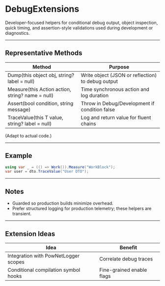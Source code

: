 # DebugExtensions

Developer-focused helpers for conditional debug output, object inspection, quick timing, and assertion-style validations used during development or diagnostics.

---
## Representative Methods
| Method | Purpose |
|--------|---------|
| Dump(this object obj, string? label = null) | Write object (JSON or reflection) to debug output |
| Measure(this Action action, string? name = null) | Time synchronous action and log duration |
| Assert(bool condition, string message) | Throw in Debug/Development if condition false |
| TraceValue<T>(this T value, string? label = null) | Log and return value for fluent chains |

(Adapt to actual code.)

---
## Example
```csharp
using var _ = (() => Work()).Measure("WorkBlock");
var user = dto.TraceValue("User DTO");
```

---
## Notes
- Guarded so production builds minimize overhead.
- Prefer structured logging for production telemetry; these helpers are transient.

---
## Extension Ideas
| Idea | Benefit |
|------|---------|
| Integration with PowNetLogger scopes | Correlate debug traces |
| Conditional compilation symbol hooks | Fine-grained enable flags |
